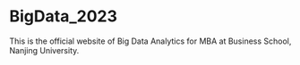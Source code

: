 # BigData_2023


This is the official website of Big Data Analytics for MBA at Business School, Nanjing University.  
